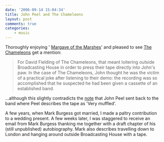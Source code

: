 ```yaml
---
date: '2006-09-14 15:04:34'
title: John Peel and The Chameleons
layout: post
comments: true
categories:
    - music
---
```

Thoroughly enjoying '
[Margave of the Marshes](http://www.nbrightside.com/blog/2006/09/07/margrave-of-the-marshes/)'
and pleased to see
[The Chameleons](http://www.nbrightside.com/blog/2006/01/10/in-praise-of-mark-burgess/)
get a mention:

> For David Fielding of The Chameleons, that meant loitering outside
> Broadcasting House in order to press their tape directly into John's
> paw.
> In the case of The Chameleons, John thought he was the victim of a
> practical joke after listening to their demo: the recording was so
> accomplished that he suspected he had been given a cassette of an
> established band.

...although this slightly contradicts the
[note](http://www.thechameleons.com/press/index.php?type=Photos&PhotoID=1)
that John Peel sent back to the band where Peel describes the tape as
'Very muffled'.

A few years, when Mark Burgess got married, I made a paltry contribution
to a wedding present. A few weeks later, I was staggered to receive an
email from Mark Burgess thanking me together with a draft chapter of his
(still unpublished) autobiography. Mark also describes travelling down
to London and hanging around outside Broadcasting House with a tape.
